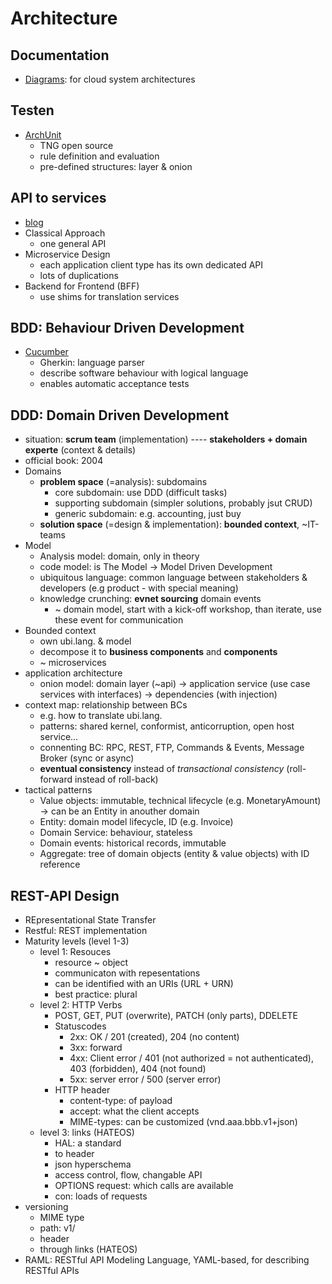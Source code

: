 # Architecture

## Documentation

- [Diagrams](https://diagrams.mingrammer.com/): for cloud system architectures

## Testen

- [ArchUnit](https://www.archunit.org/)
  - TNG open source
  - rule definition and evaluation
  - pre-defined structures: layer & onion

## API to services

- [blog](https://nordicapis.com/building-a-backend-for-frontend-shim-for-your-microservices/)
- Classical Approach
  - one general API
- Microservice Design
  - each application client type has its own dedicated API
  - lots of duplications
- Backend for Frontend (BFF)
  - use shims for translation services

## BDD: Behaviour Driven Development

- [Cucumber](https://cucumber.io/)
  - Gherkin: language parser
  - describe software behaviour with logical language
  - enables automatic acceptance tests

## DDD: Domain Driven Development

- situation: **scrum team** (implementation) ---- **stakeholders + domain experte** (context & details)
- official book: 2004
- Domains
  - **problem space** (=analysis): subdomains
    - core subdomain: use DDD (difficult tasks)
    - supporting subdomain (simpler solutions, probably jsut CRUD)
    - generic subdomain: e.g. accounting, just buy
  - **solution space** (=design & implementation): **bounded context**, ~IT-teams
- Model
  - Analysis model: domain, only in theory
  - code model: is The Model  -> Model Driven Development
  - ubiquitous language: common language between stakeholders & developers (e.g product - with special meaning)
  - knowledge crunching: **evnet sourcing** domain events
    - ~ domain model, start with a kick-off workshop, than iterate, use these event for communication
- Bounded context
  - own ubi.lang. & model
  - decompose it to **business components** and **components**
  - ~ microservices
- application architecture
  - onion model: domain layer (~api) -> application service (use case services with interfaces) -> dependencies (with injection)
- context map: relationship between BCs
  - e.g. how to translate ubi.lang.
  - patterns: shared kernel, conformist, anticorruption, open host service...
  - connenting BC: RPC, REST, FTP, Commands & Events, Message Broker (sync or async)
  - **eventual consistency** instead of *transactional consistency* (roll-forward instead of roll-back)
- tactical patterns
  - Value objects: immutable, technical lifecycle (e.g. MonetaryAmount) -> can be an Entity in anouther domain
  - Entity: domain model lifecycle, ID (e.g. Invoice)
  - Domain Service: behaviour, stateless
  - Domain events: historical records, immutable
  - Aggregate: tree of domain objects (entity & value objects) with ID reference

## REST-API Design

- REpresentational State Transfer
- Restful: REST implementation
- Maturity levels (level 1-3)
  - level 1: Resouces
    - resource ~ object
    - communicaton with repesentations
    - can be identified with an URIs (URL + URN)
    - best practice: plural
  - level 2: HTTP Verbs
    - POST, GET, PUT (overwrite), PATCH (only parts), DDELETE
    - Statuscodes
      - 2xx: OK / 201 (created), 204 (no content)
      - 3xx: forward
      - 4xx: Client error / 401 (not authorized = not authenticated), 403 (forbidden), 404 (not found)
      - 5xx: server error / 500 (server error)
    - HTTP header
      - content-type: of payload
      - accept: what the client accepts
      - MIME-types: can be customized (vnd.aaa.bbb.v1+json)
  - level 3: links (HATEOS)
    - HAL: a standard
    - to header
    - json hyperschema
    - access control, flow, changable API
    - OPTIONS request: which calls are available
    - con: loads of requests
- versioning
  - MIME type
  - path: v1/
  - header
  - through links (HATEOS)
- RAML: RESTful API Modeling Language, YAML-based, for describing RESTful APIs

